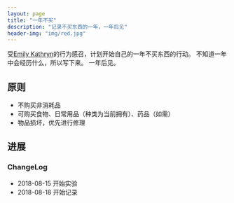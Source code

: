 ```yaml
---
layout: page
title: "一年不买"
description: "记录不买东西的一年，一年后见"
header-img: "img/red.jpg"
---
```




受[Emily Kathryn](https://emilysfilms.wordpress.com/)的行为感召，计划开始自己的一年不买东西的行动。
不知道一年中会经历什么，所以写下来。
一年后见。





## 原则
 * 不购买非消耗品
 * 可购买食物、日常用品（种类为当前拥有）、药品（如需）
 * 物品损坏，优先进行修理

## 进展


### ChangeLog
 * 2018-08-15 开始实验
 * 2018-08-18 开始记录

